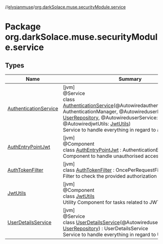 //[elysianmuse](../../index.md)/[org.darkSolace.muse.securityModule.service](index.md)

# Package org.darkSolace.muse.securityModule.service

## Types

| Name | Summary |
|---|---|
| [AuthenticationService](-authentication-service/index.md) | [jvm]<br>@Service<br>class [AuthenticationService](-authentication-service/index.md)(@AutowiredauthenticationManager: AuthenticationManager, @AutowireduserRepository: [UserRepository](../org.darkSolace.muse.userModule.repository/-user-repository/index.md), @AutowireduserService: [UserService](../org.darkSolace.muse.userModule.service/-user-service/index.md), @AutowiredjwtUtils: [JwtUtils](-jwt-utils/index.md))<br>Service to handle everything in regard to authentication. |
| [AuthEntryPointJwt](-auth-entry-point-jwt/index.md) | [jvm]<br>@Component<br>class [AuthEntryPointJwt](-auth-entry-point-jwt/index.md) : AuthenticationEntryPoint<br>Component to handle unauthorised access to an endpoint |
| [AuthTokenFilter](-auth-token-filter/index.md) | [jvm]<br>class [AuthTokenFilter](-auth-token-filter/index.md) : OncePerRequestFilter<br>Filter to check the provided authorization for validity |
| [JwtUtils](-jwt-utils/index.md) | [jvm]<br>@Component<br>class [JwtUtils](-jwt-utils/index.md)<br>Utility Component for tasks related to JWT |
| [UserDetailsService](-user-details-service/index.md) | [jvm]<br>@Service<br>class [UserDetailsService](-user-details-service/index.md)(@AutowireduserRepository: [UserRepository](../org.darkSolace.muse.userModule.repository/-user-repository/index.md)) : UserDetailsService<br>Service to handle everything in regard to UserDetails. |
